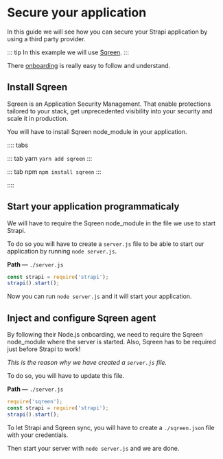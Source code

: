 # Secure your application

In this guide we will see how you can secure your Strapi application by using a third party provider.

::: tip
In this example we will use [Sqreen](https://sqreen.com).
:::

There [onboarding](https://my.sqreen.com/new-application#nodejs-agent) is really easy to follow and understand.

## Install Sqreen

Sqreen is an Application Security Management. That enable protections tailored to your stack, get unprecedented visibility into your security and scale it in production.

You will have to install Sqreen node_module in your application.

:::: tabs

::: tab yarn
`yarn add sqreen`
:::

::: tab npm
`npm install sqreen`
:::

::::

## Start your application programmaticaly

We will have to require the Sqreen node_module in the file we use to start Strapi.

To do so you will have to create a `server.js` file to be able to start our application by running `node server.js`.

**Path —** `./server.js`

```js
const strapi = require('strapi');
strapi().start();
```

Now you can run `node server.js` and it will start your application.

## Inject and configure Sqreen agent

By following their Node.js onboarding, we need to require the Sqreen node_module where the server is started.
Also, Sqreen has to be required just before Strapi to work!

*This is the reason why we have created a `server.js` file.*

To do so, you will have to update this file.

**Path —** `./server.js`

```js
require('sqreen');
const strapi = require('strapi');
strapi().start();
```

To let Strapi and Sqreen sync, you will have to create a `./sqreen.json` file with your credentials.

Then start your server with `node server.js` and we are done.
